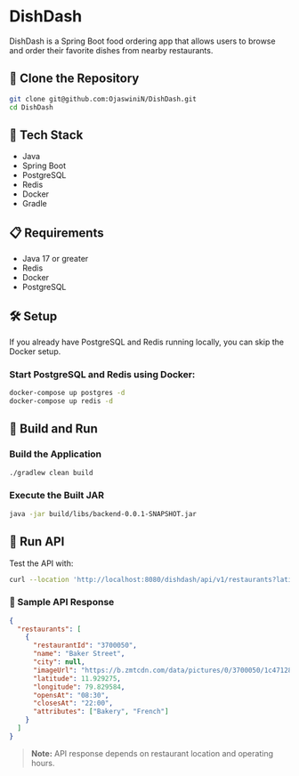 # DishDash

DishDash is a Spring Boot food ordering app that allows users to browse and order their favorite dishes from nearby restaurants.

## 📌 Clone the Repository
```sh
git clone git@github.com:OjaswiniN/DishDash.git
cd DishDash
```

## 🚀 Tech Stack
- Java
- Spring Boot
- PostgreSQL
- Redis
- Docker
- Gradle

## 📋 Requirements
- Java 17 or greater
- Redis
- Docker
- PostgreSQL

## 🛠 Setup
If you already have PostgreSQL and Redis running locally, you can skip the Docker setup.

### Start PostgreSQL and Redis using Docker:
```sh
docker-compose up postgres -d
docker-compose up redis -d
```

## 🔧 Build and Run
### Build the Application
```sh
./gradlew clean build
```

### Execute the Built JAR
```sh
java -jar build/libs/backend-0.0.1-SNAPSHOT.jar
```

## 📡 Run API
Test the API with:
```sh
curl --location 'http://localhost:8080/dishdash/api/v1/restaurants?latitude=11.929275&longitude=79.829584'
```

### 📄 Sample API Response
```json
{
  "restaurants": [
    {
      "restaurantId": "3700050",
      "name": "Baker Street",
      "city": null,
      "imageUrl": "https://b.zmtcdn.com/data/pictures/0/3700050/1c47128f7b7ad012a7375f9c426d1f71_featured_v2.jpg",
      "latitude": 11.929275,
      "longitude": 79.829584,
      "opensAt": "08:30",
      "closesAt": "22:00",
      "attributes": ["Bakery", "French"]
    }
  ]
}
```

> **Note:** API response depends on restaurant location and operating hours.

